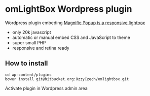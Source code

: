 # omLightBox Wordpress plugin

Wordpress plugin embeding [Magnific Popup is a responsive lightbox](http://dimsemenov.com/plugins/magnific-popup/)

- only 20k javascript
- automatic or manual embed CSS and JavaScript to theme
- super small PHP
- responsive and retina ready

## How to install

```
cd wp-content/plugins
bower install git@bitbucket.org:OzzyCzech/omlightbox.git
```

Activate plugin in Wordpress admin area
